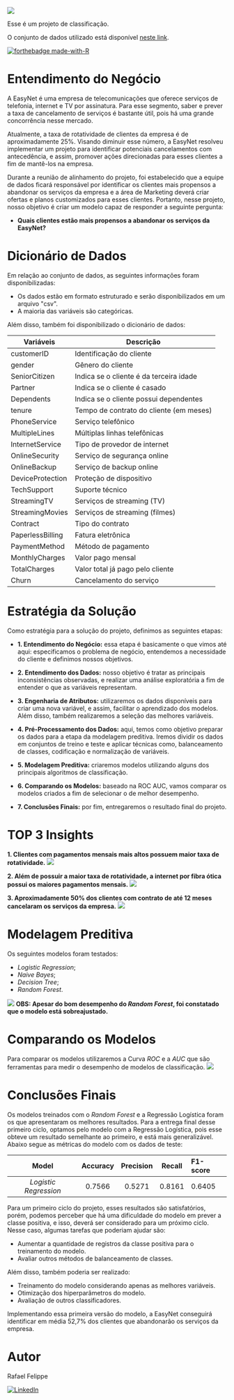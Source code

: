 ![](figures/EasyNet.png)

Esse é um projeto de classificação.

O conjunto de dados utilizado está disponível [neste link](https://www.kaggle.com/blastchar/telco-customer-churn). 

[![forthebadge made-with-R](figures/R.png)](https://www.r-project.org/)

# Entendimento do Negócio

A EasyNet é uma empresa de telecomunicações que oferece serviços de telefonia, internet e TV por assinatura. Para esse segmento, saber e prever a taxa de cancelamento de serviços é bastante útil, pois há uma grande concorrência nesse mercado.

Atualmente, a taxa de rotatividade de clientes da empresa é de aproximadamente 25%. Visando diminuir esse número, a EasyNet resolveu implementar um projeto para identificar potenciais cancelamentos com antecedência, e assim, promover ações direcionadas para esses clientes a fim de mantê-los na empresa.

Durante a reunião de alinhamento do projeto, foi estabelecido que a equipe de dados ficará responsável por identificar os clientes mais propensos a abandonar os serviços da empresa e a área de Marketing deverá criar ofertas e planos customizados para esses clientes. Portanto, nesse projeto, nosso objetivo é criar um modelo capaz de responder a seguinte pergunta:

- **Quais clientes estão mais propensos a abandonar os serviços da EasyNet?**

# Dicionário de Dados

Em relação ao conjunto de dados, as seguintes informações foram disponibilizadas:

- Os dados estão em formato estruturado e serão disponibilizados em um arquivo "csv".
- A maioria das variáveis são categóricas.

Além disso, também foi disponibilizado o dicionário de dados:

| Variáveis         | Descrição                                  |
| ----------------- | ------------------------------------------ |
| customerID        | Identificação do cliente                   |                          
| gender            | Gênero do cliente                          |
| SeniorCitizen     | Indica se o cliente é da terceira idade    |
| Partner           | Indica se o cliente é casado               |
| Dependents        | Indica se o cliente possui dependentes     |
| tenure            | Tempo de contrato do cliente (em meses)    |
| PhoneService      | Serviço telefônico                         |
| MultipleLines     | Múltiplas linhas telefônicas               |
| InternetService   | Tipo de provedor de internet               |
| OnlineSecurity    | Serviço de segurança online                |
| OnlineBackup      | Serviço de backup online                   |
| DeviceProtection  | Proteção de dispositivo                    |
| TechSupport       | Suporte técnico                            |
| StreamingTV       | Serviços de streaming (TV)                 |
| StreamingMovies   | Serviços de streaming (filmes)             |
| Contract          | Tipo do contrato                           |
| PaperlessBilling  | Fatura eletrônica                          |
| PaymentMethod     | Método de pagamento                        |
| MonthlyCharges    | Valor pago mensal                          |
| TotalCharges      | Valor total já pago pelo cliente           |
| Churn             | Cancelamento do serviço                    |

# Estratégia da Solução

Como estratégia para a solução do projeto, definimos as seguintes etapas:

- **1. Entendimento do Negócio:** essa etapa é basicamente o que vimos até aqui: especificamos o problema de negócio, entendemos a necessidade do cliente e definimos nossos objetivos.

- **2. Entendimento dos Dados:** nosso objetivo é tratar as principais inconsistências observadas, e realizar uma análise exploratória a fim de entender o que as variáveis representam.

- **3. Engenharia de Atributos:** utilizaremos os dados disponíveis para criar uma nova variável, e assim, facilitar o aprendizado dos modelos. Além disso, também realizaremos a seleção das melhores variáveis.

- **4. Pré-Processamento dos Dados:** aqui, temos como objetivo preparar os dados para a etapa da modelagem preditiva. Iremos dividir os dados em conjuntos de treino e teste e aplicar técnicas como, balanceamento de classes, codificação e normalização de variáveis.

- **5. Modelagem Preditiva:** criaremos modelos utilizando alguns dos principais algoritmos de classificação.

- **6. Comparando os Modelos:** baseado na ROC AUC, vamos comparar os modelos criados a fim de selecionar o de melhor desempenho.

- **7. Conclusões Finais:** por fim, entregaremos o resultado final do projeto.

# TOP 3 Insights 

**1. Clientes com pagamentos mensais mais altos possuem maior taxa de rotatividade.**
![](figures/EDA1.png)

**2. Além de possuir a maior taxa de rotatividade, a internet por fibra ótica possui os maiores pagamentos mensais.**
![](figures/EDA2.png)

**3. Aproximadamente 50% dos clientes com contrato de até 12 meses cancelaram os serviços da empresa.**
![](figures/EDA3.png)

# Modelagem Preditiva

Os seguintes modelos foram testados:

- *Logistic Regression*;
- *Naive Bayes*;
- *Decision Tree*;
- *Random Forest*.

![](figures/ModelSelection.png)
**OBS: Apesar do bom desempenho do *Random Forest*, foi constatado que o modelo está sobreajustado.**

# Comparando os Modelos

Para comparar os modelos utilizaremos a Curva *ROC* e a *AUC* que são ferramentas para medir o desempenho de modelos de classificação.
![](figures/ROCAUC.png)

# Conclusões Finais

Os modelos treinados com o *Random Forest* e a Regressão Logística foram os que apresentaram os melhores resultados. Para a entrega final desse primeiro ciclo, optamos pelo modelo com a Regressão Logística, pois esse obteve um resultado semelhante ao primeiro, e está mais generalizável. Abaixo segue as métricas do modelo com os dados de teste:

| **Model**              | **Accuracy**    | **Precision**    | **Recall**    | **F1-score**    |
|:----------------------:|:---------------:|:----------------:|:-------------:|:----------------|
| *Logistic Regression*	 | 0.7566          | 0.5271	          | 0.8161        | 0.6405          |

Para um primeiro ciclo do projeto, esses resultados são satisfatórios, porém, podemos perceber que há uma dificuldade do modelo em prever a classe positiva, e isso, deverá ser considerado para um próximo ciclo. Nesse caso, algumas tarefas que poderiam ajudar são:

- Aumentar a quantidade de registros da classe positiva para o treinamento do modelo.
- Avaliar outros métodos de balanceamento de classes.

Além disso, também poderia ser realizado:

- Treinamento do modelo considerando apenas as melhores variáveis.
- Otimização dos hiperparâmetros do modelo.
- Avaliação de outros classificadores.

Implementando essa primeira versão do modelo, a EasyNet conseguirá identificar em média 52,7% dos clientes que abandonarão os serviços da empresa.

# Autor

Rafael Felippe  

[<img alt="LinkedIn" src="https://img.shields.io/badge/LinkedIn-0077B5?style=for-the-badge&logo=linkedin&logoColor=white"/>](https://www.linkedin.com/in/rafaelfelippe/)

